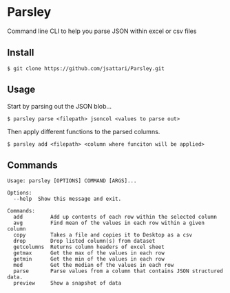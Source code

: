 # Parsley
Command line CLI to help you parse JSON within excel or csv files

## Install

```
$ git clone https://github.com/jsattari/Parsley.git
```
## Usage

Start by parsing out the JSON blob...
```
$ parsley parse <filepath> jsoncol <values to parse out>
```
Then apply different functions to the parsed columns.
```
$ parsley add <filepath> <column where funciton will be applied>
```

## Commands

```
Usage: parsley [OPTIONS] COMMAND [ARGS]...

Options:
  --help  Show this message and exit.

Commands:
  add         Add up contents of each row within the selected column
  avg         Find mean of the values in each row within a given column
  copy        Takes a file and copies it to Desktop as a csv
  drop        Drop listed column(s) from dataset
  getcolumns  Returns column headers of excel sheet
  getmax      Get the max of the values in each row
  getmin      Get the min of the values in each row
  med         Get the median of the values in each row
  parse       Parse values from a column that contains JSON structured data.
  preview     Show a snapshot of data
```
